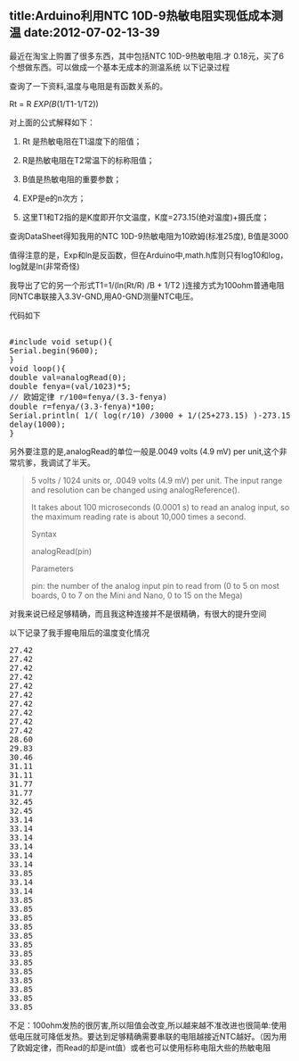 title:Arduino利用NTC 10D-9热敏电阻实现低成本测温
date:2012-07-02-13-39
---
最近在淘宝上购置了很多东西，其中包括NTC 10D-9热敏电阻.才 0.18元，买了6个想做东西。可以做成一个基本无成本的测温系统 以下记录过程
<!--more-->

查询了一下资料,温度与电阻是有函数关系的。

Rt = R *EXP(B*(1/T1-1/T2))

对上面的公式解释如下：

1. Rt 是热敏电阻在T1温度下的阻值；

2. R是热敏电阻在T2常温下的标称阻值；

3. B值是热敏电阻的重要参数；

4. EXP是e的n次方；

5. 这里T1和T2指的是K度即开尔文温度，K度=273.15(绝对温度)+摄氏度；

查询DataSheet得知我用的NTC 10D-9热敏电阻为10欧姆(标准25度), B值是3000

值得注意的是，Exp和ln是反函数，但在Arduino中,math.h库则只有log10和log，log就是ln(非常奇怪)

我导出了它的另一个形式T1=1/(ln(Rt/R) /B + 1/T2 )连接方式为100ohm普通电阻同NTC串联接入3.3V-GND,用A0-GND测量NTC电压。

代码如下
<pre>

#include void setup(){
Serial.begin(9600);
}
void loop(){
double val=analogRead(0);
double fenya=(val/1023)*5;
// 欧姆定律 r/100=fenya/(3.3-fenya)
double r=fenya/(3.3-fenya)*100;
Serial.println( 1/( log(r/10) /3000 + 1/(25+273.15) )-273.15);
delay(1000);
}
</pre>
另外要注意的是,analogRead的单位一般是.0049 volts (4.9 mV) per unit,这个非常坑爹，我调试了半天。





<blockquote>
5 volts / 1024 units or, .0049 volts (4.9 mV) per unit. The input range and resolution can be changed using analogReference().

It takes about 100 microseconds (0.0001 s) to read an analog input, so the maximum reading rate is about 10,000 times a second.

Syntax

analogRead(pin)

Parameters

pin: the number of the analog input pin to read from (0 to 5 on most boards, 0 to 7 on the Mini and Nano, 0 to 15 on the Mega)
</blockquote>



对我来说已经足够精确，而且我这种连接并不是很精确，有很大的提升空间

以下记录了我手握电阻后的温度变化情况

<pre>
27.42
27.42
27.42
27.42
27.42
27.42
27.42
27.42
27.42
27.42
28.60
29.83
30.46
31.11
31.11
31.77
31.77
32.45
32.45
33.14
33.14
33.14
33.14
33.14
33.14
33.85
33.14
33.14
33.85
33.85
33.85
33.85
33.85
33.85
33.85
33.85
33.85
33.85
33.85
33.85
33.85
</pre>
不足：100ohm发热的很厉害,所以阻值会改变,所以越来越不准改进也很简单:使用低电压就可降低发热。要达到足够精确需要串联的电阻越接近NTC越好。（因为用了欧姆定律，而Read的却是int值）或者也可以使用标称电阻大些的热敏电阻